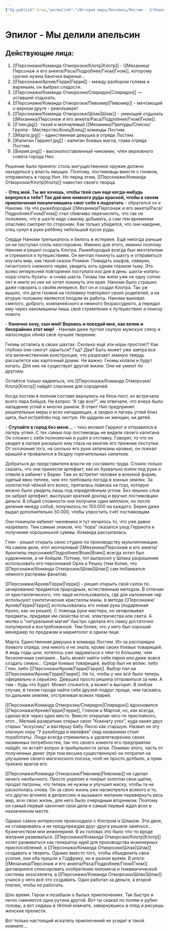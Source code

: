 ```yaml
---
{"dg-publish":true,"permalink":"/История мира/Летопись/Лостим - 3/Эпилог - Мы делили апельсин/","noteIcon":"","created":"2025-09-07T13:19:20.176+03:00","updated":"2025-09-04T09:56:12.914+03:00"}
---
```


# Эпилог - Мы делили апельсин
## Действующие лица:
1. [[Персонажи/Команда Отморозки/Клотр\|Клотр]] - [[Механика/Персонаж и его анкета/Раса/Подробнее/Гном\|Гном]], которому срочно нужна баночка варенья…
2. [[Персонажи/Архив/Герри\|Герри]] - между разбором голема и вареньем, он выбрал сладости.
3. [[Персонажи/Команда Отморозки/Спиридон\|Спиридон]] — уставший отдыхать.
4. [[Персонажи/Команда Отморозки/Пивомир\|Пивомир]] - мечтающий о верном друге - револьвере!
5. [[Персонажи/Команда Отморозки/Шлак\|Шлак]] - умеющий отдыхать [[Механика/Персонаж и его анкета/Раса/Подробнее/Гном\|Гном]].
6. [[Глен.jpg]]- тихий и молчаливый [[Механика/Причуды/Список/Группа - Мастерство/Боец\|Боец]] команды Лостим. 
7. [[Марта.jpg]] - единственная девушка в отряде Лостим.
8. [[Капитан Гарриот.jpg]] - капитан боевых магов, глава отряда Лостим.
9. [[Берия.png]] - высокопоставленный чиновник, член верховного совета города Нил. 

  
Решение было принято: столь могущественное оружие должно находиться у власть имущих. Поэтому, лостимовцы вместе с гномом, отправились в город Нил. Но перед этим, [[Персонажи/Команда Отморозки/Клотр\|Клотр]] навестил своего творца. 

\- **Отец мой. Ты же хочешь, чтобы твой сын еще когда-нибудь вернулся к тебе? Так дай мне немного руды красной, чтобы в своем приключении покалечившись смог себя я подлатать** - обратился он к Наноми. На что рыжебородый [[Механика/Персонаж и его анкета/Раса/Подробнее/Гном\|Гном]] стал сбивчиво перечислять, что так не положено, что в шахте надо самому добывать, а сам тем временем опасливо смотрел по сторонам. Как только убедился, что они наедине, отец сунул в руки ребёнку небольшой кусок руды. 

Сердце Наноми трепыхалось и билось в истерике. Ещё никогда раньше он не поступал столь неосторожно. Именно для этого, именно поэтому Наноми и решил создать Клотра. Рыжебородый всегда был мечтателем и стремился к путешествиям. Он мечтал покинуть шахту и отправиться изучать мир, как герой сказок Романя. Повидать эльфов, северян, гигантского снежного червя, увидеть хоть одним глазком тьму. Это всяко интересней повторения постулата изо дня в день: шахта-копать-нора-спать-бухать- и снова шахта. Гномы так жили уже не одну сотню лет и никто из них не хотел покинуть эти края. Наноми было страшно даже говорить о своём интересе. Вот он и создал Клотра. Так уж вышло, что дети гномов на половину повторяют своих родителей, а на вторую половину являются плодом их работы. Наноми выковал смелого, доброго, компанейского и немного безрассудного, а передал ему через наномашины лишь своё стремление к путешествию и поиску нового. 

\- **Конечно хочу, сын мой! Вернись и поведай мне, как велик и бескрайнен этот мир!** - Наноми даже пустил скупую мужскую слезу и напоследок обнял своё лучшее творение.  

Гномы остались в своих шахтах. Сколько ещё эти норы простоят? Как глубоко они смогут зарыться? Год? Два? Быть может уже завтра вся эта величественная конструкция, что разрезает земную твердь рассыпется как карточный домик. Не важно. Гномы копали и будут копать. Для них не существует другой жизни. Они не умеют по другому. 

Остаётся только надеяться, что [[Персонажи/Команда Отморозки/Клотр\|Клотр]] найдёт спасение для сородичей. 

Когда лостим в полном составе вернулись на блок-пост, их встречали всего пара бойцов. На вопрос “А где все?”, им отвечали, что вчера было нападение углей и многих ранили. В ответ Нил предпринял решительные меры и всех нападающих, а заодно и лагерь углей близ щита, был истреблён под чистую. Не щадили ни женщин, ни детей. 

\- **Ступайте в город без меня…** - тихо молвил Гарриот и отправился в лагерь углей. С тех самых пор лостимовцы не видали своего капитана. Он сложил с себя полномочия и ушёл в отставку. Говорят, то что он увидел в лагере раскрыло ему глаза на многие его прежние поступки. От осознания того, на сколько его руки запачканы кровью, он поехал крышей и провалился в бездну горячительных напитков. 

Добраться до представителя власти не составило труда. Стоило только сказать, что они принесли артефакт, как их буквально взяли под руки и отвели в кабинет к Берии. Там их встретит человек в военной форме, одетый явно теплее, чем это требовала погода в южных землях. За золотистой чёлкой его волос, пряталась повязка на глаз, которую можно было увидеть лишь под определённым углом. Без лишних слов он забрал артефакт, выслушал краткий доклад и вручил лостимовцам деньги. В общей сложности они получили один миллион, но после деления между собой, получилось по 150.000 на каждого. Берия даже выдал дополнительно 50.000, чтобы упростить счёт лостимовцам.

Они покинули кабинет чиновника и тут началось то, что уже давно назревало. Тем самым знаком, что “пора” оказался уход Герриота и получение хорошенькой суммы. Команда рассыпалась.

Глен - решил открыть свою студию по производству мультипликации. На самом деле, этот молчаливый [[Механика/Персонаж и его анкета/Архитипы персонжей/Подробнее/Воин\|Воин]] всегда хотел был художником, а не бойцом. Потому, тот выпросил у Шлака разрешение использовать его персонажей Орла и Решку (тем более, что [[Персонажи/Команда Отморозки/Шлак\|Шлак]] сам побаивался немного расправы фанатов). 

[[Персонажи/Архив/Герри\|Герри]] - решил открыть свой салон по зачарованию предметов природным, естественным методом. В отличии от кристаллического, что чаще использовалось, где для наложения чар используют синтетические кристаллы маны, в методе [[Персонажи/Архив/Герри\|Герри]] использовалась его новая рука (подаренная Кроко, как он решил). С помощь руки мастера, он зачаровывал предметы, придавая им свойства огня, электричества или света. А молва о “натуральной магии” быстро сделала его лавку достаточно популярной и востребованной. Тем более, что у него был хороший менеджер по продажам и маркетолог в одном лице.

Марта. Единственная девушка в команда Лостим. Из-за распорядка боевого отряда, она никого и не знала, кроме своих боевых товарищей. А ведь годы шли, хотелось уже задуматься о чём-то большем, чем бесконечные скитания… Быть может найти себе парня или даже вовсе создать семью… Среди боевых товарищей, выбор был не велик: либо Глен, либо [[Персонажи/Архив/Герри\|Герри]]. Выбор пал на [[Персонажи/Архив/Герри\|Герри]]. Не то, чтобы у них всё было теперь официально и серьёзно. Девушка просто решила отправиться за ним. А там - будь что будет. Может сложится, а может и выгорит. В любом случае, в тихом городе найти себе друзей-подруг проще, чем таскаясь по дальним землям, отстреливая всяких тварей. 

  

[[Персонажи/Команда Отморозки/Спиридон\|Спиридон]] вдохновился [[Персонажи/Архив/Герри\|Герри]], Гленом и Мартой, но, как всегда, сделал всё через одно место. Вместо открытия чего-то пристойного, этот… Мелкий развратник открыл свою “Комнату утех”, куда нанял двух старых “искусниц” и вахтёршу бабу Люсю как старшую. Назвал он эту злачную нору “У рукоблуда и малафея” (над названием стоит поработать). Люди всегда стремились к удовлетворению своих низменных потребностей, так что своего клиента его предприятие найдёт, но встаёт вопрос в прибыльности затеи. Помимо этого, часть от полученных денег (при том весьма существенную) он потратил на улучшение своего магического посоха, чтоб не просто долбило, а прям трахало врагов его. 

[[Персонажи/Команда Отморозки/Пивомир\|Пивомир]] не сделал ничего необычного. Просто укрепил и покрыл золотом свои щитки, продал патроны, что теперь не нужны и улучшил маску, чтобы та не раскололась снова. Он за свою жизнь уже насмотрелся всякого и то, что других вгоняло в депрессию и вызывало желание перевернуть весь мир, всю свою жизнь, для него было очередным вторником. Поэтому он самый первый закончил свои дела и самый первый ждал всех в назначенном месте. 

Однако самое интересное происходило с Клотром и Шлаком. Эти двое, не сговариваясь и не предупреждая друг-друга решили заняться… Кузнечеством или инженерией. В их головах это было что-то вроде желания развиваться. [[Персонажи/Команда Отморозки/Клотр\|Клотр]] хотел развиваться как генератор идей для производства инженерных приспособлений, а [[Персонажи/Команда Отморозки/Шлак\|Шлак]] создавать и творить. Однако вместо того, чтобы объединить свои усилия, они оба пришли к Годфрику, но в разное время. В итоге: [[Механика/Персонаж и его анкета/Раса/Подробнее/Гном\|Гном]] договорился спонсировать изобретение пиломеча и пневматической системы экзоскелета, а [[Персонажи/Команда Отморозки/Шлак\|Шлак]] учился у него всё это создавать. Один работал за деньги, а второй платил, чтобы не работать. 

Шло время. Герои и позабыли о былых приключениях. Так быстро и легко сменяется одна рутина другой. Вот ты скакал по полям и рубил головы, а вот сидишь в тёплой комнате, завернувшись в плед и рисуешь женские прелести. 

Вот только настоящий искатель приключений не усидит в такой комнате…